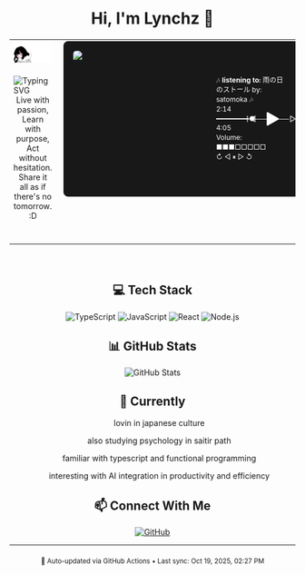 <div align="center">

# Hi, I'm Lynchz 👋

<!-- Custom GIF -->
<table style="width: 100%; margin: 20px 0;">
  <tr>
    <!-- Left Column -->
    <td style="width: 50%; vertical-align: top; padding-right: 10px;">
      <div align="center">
        <img src="./inabak.gif" width="350" alt="Inaba Gif" />
      </div>
      <div style="margin: 20px 0;">
        <img src="https://readme-typing-svg.herokuapp.com?font=Inter&weight=300&size=22&duration=3000&pause=1000&color=374151&center=true&vCenter=true&width=435&lines=CS+Student+%26+Music+Enthusiast;J-Rock+%26+Metal+Fan;TypeScript+Developer" alt="Typing SVG" />
        <div align="center">
          Live with passion, <br/>
          Learn with purpose, <br/>
          Act without hesitation. <br/>
          Share it all as if there's no tomorrow. :D
        </div>
        <br/>
      </div>
    </td>
    <!-- Right Column -->
    <td style="width: 50%; vertical-align: top; padding-left: 10px;">
<!--      <div style="text-align: left; color: white; font-size: 32px; line-height: 1.4;">Currently Listing To:</div> -->
<!--       <table align="center" style="font-family: -apple-system, BlinkMacSystemFont, 'Segoe UI', Roboto, Helvetica, Arial, sans-serif;"> -->
<!--         <tr> -->
<!--           <td align="center"> -->
            <div style="background: #181818; border: 1px solid #282828; border-radius: 8px; padding: 16px; min-width: 350px; max-width: 400px;" align="center">
              <div style="display: flex; align-items: center; justify-content: space-between; gap: 16px;">
                <div style="display: flex; align-items: center; gap: 12px; min-width: 0; flex: 1;">
                  <img src="https://i.scdn.co/image/ab67616d0000b273e415a63a35b2f3229dd0812a" width="240" height="240" style="border-radius: 6px; object-fit: cover; flex-shrink: 0;" alt="Album Art" />
                  <div style="text-align: left; color: white; font-size: 12px; line-height: 1.4;">
                    🎶 <span style="font-weight: bold;">listening to:</span> 雨の日のストール by: satomoka 🎶 <br/>
                    2:14 ━━━━━━━━●─────── 4:05 <br/>
                    Volume: ■■■□□□□□ <br/>
                    <span>↻      ◁ ⏸ ▷     ↺ </span>
                  </div>
                </div>
                <div style="display: flex; align-items: center; gap: 12px;">
                  <svg width="20" height="20" viewBox="0 0 24 24" fill="none" xmlns="http://www.w3.org/2000/svg" style="opacity: 0.7;">
                    <path d="M4 18L4 6M20 18L10 12L20 6V18Z" stroke="#ffffff" stroke-width="2" stroke-linecap="round" stroke-linejoin="round"/>
                  </svg>
                  <svg width="32" height="32" viewBox="0 0 24 24" fill="#ffffff" xmlns="http://www.w3.org/2000/svg">
                    <path d="M5 20V4L19 12L5 20Z" stroke="#ffffff" stroke-width="2" stroke-linecap="round" stroke-linejoin="round"/>
                  </svg>
                  <svg width="20" height="20" viewBox="0 0 24 24" fill="none" xmlns="http://www.w3.org/2000/svg" style="opacity: 0.7;">
                    <path d="M20 6V18M4 6L14 12L4 18V6Z" stroke="#ffffff" stroke-width="2" stroke-linecap="round" stroke-linejoin="round"/>
                  </svg>
                </div>
              </div>
            </div>
<!--           </td>
        </tr>
      </table> -->
    </td>
  </tr>
</table>

<br/>

## 💻 Tech Stack

<div align="center">

![TypeScript](https://img.shields.io/badge/TypeScript-007ACC?style=for-the-badge&logo=typescript&logoColor=white)
![JavaScript](https://img.shields.io/badge/JavaScript-F7DF1E?style=for-the-badge&logo=javascript&logoColor=black)
![React](https://img.shields.io/badge/React-20232A?style=for-the-badge&logo=react&logoColor=61DAFB)
![Node.js](https://img.shields.io/badge/Node.js-43853D?style=for-the-badge&logo=node.js&logoColor=white)

</div>

## 📊 GitHub Stats

<div align="center">

![GitHub Stats](https://github-readme-stats.vercel.app/api?username=LynchzDEV&show_icons=true&theme=default&hide_border=true&bg_color=ffffff&title_color=2d2d2d&text_color=6b6b6b&icon_color=a8a8a8)

</div>

## 🚀 Currently

<div align="center">
<!--   <div align="left">  -->
    <ul>lovin in japanese culture</ul>
    <ul>also studying psychology in saitir path</ul>
    <ul>familiar with typescript and functional programming</ul>
    <ul>interesting with AI integration in productivity and efficiency </ul>
<!--   </div> -->
</div>

## 📫 Connect With Me

<div align="center">

[![GitHub](https://img.shields.io/badge/GitHub-100000?style=for-the-badge&logo=github&logoColor=white)](https://github.com/LynchzDEV)

</div>

---

<div align="center">
  <sub>🤖 Auto-updated via GitHub Actions • Last sync: Oct 19, 2025, 02:27 PM</sub>
</div>

</div>